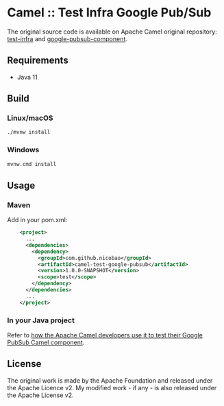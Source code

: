 # Camel :: Test Infra Google Pub/Sub

The original source code is available on Apache Camel original repository: [test-infra](https://github.com/apache/camel/tree/master/test-infra/camel-test-infra-google-pubsub) and [google-pubsub-component](https://github.com/apache/camel/blob/master/components/camel-google-pubsub/src/test/java/org/apache/camel/component/google/pubsub/PubsubTestSupport.java).

## Requirements

- Java 11

## Build

### Linux/macOS

```bash
./mvnw install
```

### Windows

```bash
mvnw.cmd install
```

## Usage

### Maven

Add in your pom.xml:

```xml
    <project>
      ...
      <dependencies>
        <dependency>
          <groupId>com.github.nicobao</groupId>
          <artifactId>camel-test-google-pubsub</artifactId>
          <version>1.0.0-SNAPSHOT</version>
          <scope>test</scope>
        </dependency>
      </dependencies>
      ...
    </project>
```

### In your Java project

Refer to [how the Apache Camel developers use it to test their Google PubSub Camel component](https://github.com/apache/camel/tree/master/test-infra/camel-test-infra-google-pubsub/src/test/java/org/apache/camel/test/infra/google/pubsub).

## License

The original work is made by the Apache Foundation and released under the Apache Licence v2.
My modified work - if any - is also released under the Apache License v2.
